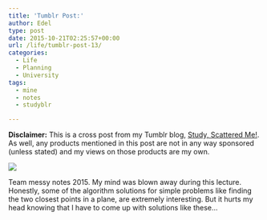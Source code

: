 ```yaml
---
title: 'Tumblr Post:'
author: Edel
type: post
date: 2015-10-21T02:25:57+00:00
url: /life/tumblr-post-13/
categories:
  - Life
  - Planning
  - University
tags:
  - mine
  - notes
  - studyblr

---
```

**Disclaimer:** This is a cross post from my Tumblr blog, [Study, Scattered Me!][1]. As well, any products mentioned in this post are not in any way sponsored (unless stated) and my views on those products are my own.

![][2]

Team messy notes 2015. My mind was blown away during this lecture. Honestly, some of the algorithm solutions for simple problems like finding the two closest points in a plane, are extremely interesting. But it hurts my head knowing that I have to come up with solutions like these…




 [1]: http://ift.tt/1WuOkm4
 [2]: http://ift.tt/1QQsMfj